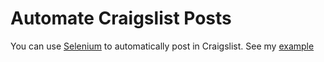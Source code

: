 # Automate Craigslist Posts

You can use [Selenium](http://www.seleniumhq.org/) to automatically post in Craigslist. See my [example](https://github.com/urmatbay/automate_craigslist/blob/master/craigslist_bot.py)

